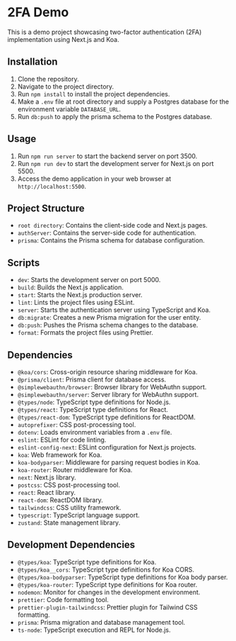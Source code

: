 # 2FA Demo

This is a demo project showcasing two-factor authentication (2FA) implementation using Next.js and Koa.

## Installation

1. Clone the repository.
2. Navigate to the project directory.
3. Run `npm install` to install the project dependencies.
4. Make a `.env` file at root directory and supply a Postgres database for the environment variable `DATABASE_URL`.
5. Run `db:push` to apply the prisma schema to the Postgres database.

## Usage

1. Run `npm run server` to start the backend server on port 3500.
2. Run `npm run dev` to start the development server for Next.js on port 5500.
3. Access the demo application in your web browser at `http://localhost:5500`.

## Project Structure

- `root directory`: Contains the client-side code and Next.js pages.
- `authServer`: Contains the server-side code for authentication.
- `prisma`: Contains the Prisma schema for database configuration.

## Scripts

- `dev`: Starts the development server on port 5000.
- `build`: Builds the Next.js application.
- `start`: Starts the Next.js production server.
- `lint`: Lints the project files using ESLint.
- `server`: Starts the authentication server using TypeScript and Koa.
- `db:migrate`: Creates a new Prisma migration for the user entity.
- `db:push`: Pushes the Prisma schema changes to the database.
- `format`: Formats the project files using Prettier.

## Dependencies

- `@koa/cors`: Cross-origin resource sharing middleware for Koa.
- `@prisma/client`: Prisma client for database access.
- `@simplewebauthn/browser`: Browser library for WebAuthn support.
- `@simplewebauthn/server`: Server library for WebAuthn support.
- `@types/node`: TypeScript type definitions for Node.js.
- `@types/react`: TypeScript type definitions for React.
- `@types/react-dom`: TypeScript type definitions for ReactDOM.
- `autoprefixer`: CSS post-processing tool.
- `dotenv`: Loads environment variables from a `.env` file.
- `eslint`: ESLint for code linting.
- `eslint-config-next`: ESLint configuration for Next.js projects.
- `koa`: Web framework for Koa.
- `koa-bodyparser`: Middleware for parsing request bodies in Koa.
- `koa-router`: Router middleware for Koa.
- `next`: Next.js library.
- `postcss`: CSS post-processing tool.
- `react`: React library.
- `react-dom`: ReactDOM library.
- `tailwindcss`: CSS utility framework.
- `typescript`: TypeScript language support.
- `zustand`: State management library.

## Development Dependencies

- `@types/koa`: TypeScript type definitions for Koa.
- `@types/koa__cors`: TypeScript type definitions for Koa CORS.
- `@types/koa-bodyparser`: TypeScript type definitions for Koa body parser.
- `@types/koa-router`: TypeScript type definitions for Koa router.
- `nodemon`: Monitor for changes in the development environment.
- `prettier`: Code formatting tool.
- `prettier-plugin-tailwindcss`: Prettier plugin for Tailwind CSS formatting.
- `prisma`: Prisma migration and database management tool.
- `ts-node`: TypeScript execution and REPL for Node.js.
